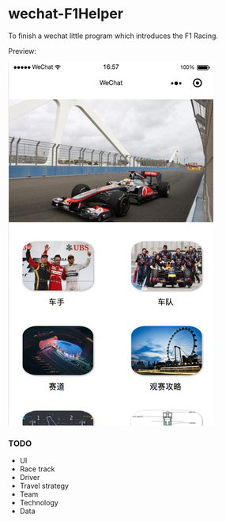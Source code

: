 # wechat-F1Helper
To finish a wechat little program which introduces the F1 Racing.

Preview:

![image](https://github.com/yukirang/wechat-F1Helper/blob/master/images/start.png)


### TODO


* UI
* Race track
* Driver
* Travel strategy
* Team
* Technology
* Data

